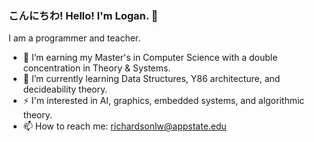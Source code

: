 ### こんにちわ! Hello! I'm Logan. 👋

I am a programmer and teacher.
<!--
**loganwrichardson/loganwrichardson** is a ✨ _special_ ✨ repository because its `README.md` (this file) appears on your GitHub profile.

Here are some ideas to get you started:

🔭 I’m currently earning my master's in Computer Science with a double concentration in Theory & Systems.
🌱 I’m currently learning Data Structures, Y86 architecture, and theory.
- 👯 I’m looking to collaborate on ...
- 🤔 I’m looking for help with ...
- 💬 Ask me about ...
- 📫 How to reach me: ...
- 😄 Pronouns: ...
- ⚡ Fun fact: ...
-->

- 🔭 I’m earning my Master's in Computer Science with a double concentration in Theory & Systems.
- 🌱 I’m currently learning Data Structures, Y86 architecture, and decideability theory.
- ⚡ I'm interested in AI, graphics, embedded systems, and algorithmic theory.
- 📫 How to reach me: richardsonlw@appstate.edu
